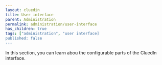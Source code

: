 ```yaml
---
layout: cluedin
title: User interface
parent: Administration
permalink: administration/user-interface
has_children: true
tags: ["administration", "user interface]
published: false
---
```

In this section, you can learn abou the configurable parts of the CluedIn interface.